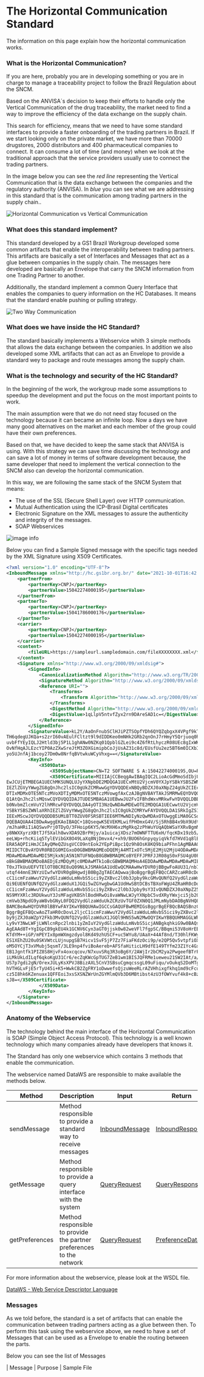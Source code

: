 # The Horizontal Communication Standard

The information on this page explain how the horizontal communication works.

### What is the Horizontal Communication?

If you are here, probably you are in developing something or you are in charge to manage a traceability project to follow the Brazil Regulation about the SNCM.

Based on the ANVISA´s decision to keep their efforts to handle only the Vertical Communication of the drug traceability, the market need to find a way to improve the efficiency of the data exchange on the supply chain. 

This search for efficiency, means that we need to have some standard interfaces to provide a faster onboarding of the trading partners in Brazil. If we start looking only on the private market, we have more than 70000 drugstores, 2000 distributors and 400 pharmaceutical companies to connect. It can consume a lot of time (and money) when we look at the traditional approach that the service providers usually use to connect the trading partners.

In the image below you can see the *red line* representing the Vertical Communication that is the data exchange between the companies and the regulatory authority (ANVISA). In *blue* you can see what we are addressing in this standard that is the communication among trading partners in the supply chain..

![Horizontal Communication vs Vertical Communication](images/HorizontalComm.jpg)

### What does this standard implement?

This standard developed by a GS1 Brazil Workgroup developed some common artifacts that enable the interoperability between trading partners. This artifacts are basically a set of Interfaces and Messages that act as a glue between companies in the supply chain. The messages here developed are basically an Envelope that carry the SNCM information from one Trading Partner to another.

Additionally, the standard implement a common Query Interface that enables the companies to query information on the HC Databases. It means that the standard enable pushing or pulling strategy.

![Two Way Communication](images/PushPull.jpg)

### What does we have inside the HC Standard?

The standard basically implements a Webservice whith 3 simple methods that allows the data exchange between the companies. In addition we also developed some XML artifacts that can act as an Envelope to provide a standard wey to package and route messages among the supply chain.

### What is the technology and security of the HC Standard?

In the beginning of the work, the workgroup made some assumptions to speedup the development and put the focus on the most important points to work. 

The main assumption were that we do not need stay focused on the technology because it can became an infinite loop. Now a days we have many good alternatives on the market and each member of the group could have their own preferences. 

Based on that, we have decided to keep the same stack that ANVISA is using. With this strategy we can save time discussing the technology and can save a lot of money in terms of software development because, the same developer that need to implement the vertical connection to the SNCM also can develop the horizontal communication.

In this way, we are following the same stack of the SNCM System that means:

- The use of the SSL (Secure Shell Layer) over HTTP communication.
- Mutual Authentication using the ICP-Brasil Digital certificates
- Electronic Signature on the XML messages to assure the authenticity and integrity of the messages.
- SOAP Webservices


![image info](images/authSchema.png)


Below you can find a Sample Signed message with the specific tags needed by the XML Signature using X509 Certificates.

```xml
<?xml version="1.0" encoding="UTF-8"?>
<InboundMessage xmlns="http://hc.gs1br.org.br/" date="2021-10-01T16:42:00Z" id="123456978696050595050AAAABBBDDDDD">
	<partnerFrom>
		<partnerKey>CNPJ</partnerKey>
		<partnerValue>15042274000195</partnerValue>
	</partnerFrom>
	<partnerTo>
		<partnerKey>CNPJ</partnerKey>
		<partnerValue>15041786000176</partnerValue>
	</partnerTo>
	<carrier>
		<partnerKey>CNPJ</partnerKey>
		<partnerValue>15042274000195</partnerValue>
	</carrier>
	<content>
		<fileURL>https://sampleurl.sampledomain.com/fileXXXXXXXX.xml</fileURL>
	</content>
	<Signature xmlns="http://www.w3.org/2000/09/xmldsig#">
		<SignedInfo>
			<CanonicalizationMethod Algorithm="http://www.w3.org/TR/2001/REC-xml-c14n-20010315"/>
			<SignatureMethod Algorithm="http://www.w3.org/2000/09/xmldsig#rsa-sha1"/>
			<Reference URI="">
				<Transforms>
					<Transform Algorithm="http://www.w3.org/2000/09/xmldsig#enveloped-signature"/>
				</Transforms>
				<DigestMethod Algorithm="http://www.w3.org/2000/09/xmldsig#sha1"/>
				<DigestValue>1qLlpV5ntvfZyx2rn9DAreSAD1c=</DigestValue>
			</Reference>
		</SignedInfo>
		<SignatureValue>kL2Y/AaOnFnubSClHJiPZTSOpfYDh6QYQZqbgxX4VPgf9kTbIJIzHogDtdFoxg2gGQN+bUDpyaOw&#13;
TH6qdegUJKQa+s2zrI60vAEulFCltzt9l9dIDDKeo0mNHk2GRb2qnOnJ7rHmyY5Qrjuoq0hTHSJp&#13;
uvbFfYEyIQLJ2Htld3bj5P1L1ghANw0NZKq01QpblGZLei9c4Z6fRtLhyczR08UEc8gIxWKFASJd&#13;
OvNfHqAJLEzcYIP0AzZXwSreJtM3ZOXGimipbCoJjUsAZ31c8d/EUsfUu2ez5BT6m0ICXbIUP+cG&#13;
yo5UJnfAj1bcoy27Dm0w8NrfqBVtwkuWCyVhxg==</SignatureValue>
		<KeyInfo>
			<X509Data>
				<X509SubjectName>CN=T2 SOFTWARE S A:15042274000195,OU=RFB e-CNPJ A1,OU=Secretaria da Receita Federal do Brasil - RFB,OU=29277404000109,OU=VideoConferencia,L=Sao Paulo,ST=SP,O=ICP-Brasil,C=BR</X509SubjectName>
				<X509Certificate>MIIIAjCCBeqgAwIBAgIQC2LioAcGdMmoSdIbjUEVazANBgkqhkiG9w0BAQsFADB4MQswCQYDVQQG&#13;
EwJCUjETMBEGA1UEChMKSUNQLUJyYXNpbDE2MDQGA1UECxMtU2VjcmV0YXJpYSBkYSBSZWNlaXRh&#13;
IEZlZGVyYWwgZG8gQnJhc2lsIC0gUkZCMRwwGgYDVQQDExNBQyBDZXJ0aXNpZ24gUkZCIEc1MB4X&#13;
DTIxMDMxOTE5NTczMVoXDTIyMDMxOTE5NTczMVowgfAxCzAJBgNVBAYTAkJSMRMwEQYDVQQKDApJ&#13;
Q1AtQnJhc2lsMQswCQYDVQQIDAJTUDESMBAGA1UEBwwJU2FvIFBhdWxvMRkwFwYDVQQLDBBWaWRl&#13;
b0NvbmZlcmVuY2lhMRcwFQYDVQQLDA4yOTI3NzQwNDAwMDEwOTE2MDQGA1UECwwtU2VjcmV0YXJp&#13;
YSBkYSBSZWNlaXRhIEZlZGVyYWwgZG8gQnJhc2lsIC0gUkZCMRYwFAYDVQQLDA1SRkIgZS1DTlBK&#13;
IEExMScwJQYDVQQDDB5UMiBTT0ZUV0FSRSBTIEE6MTMwNDIyNzQwMDAxOTUwggEiMA0GCSqGSIb3&#13;
DQEBAQUAA4IBDwAwggEKAoIBAQC+18QseqwK5EVEKMLwifPHOmxG4V/Sj5RhBB4x9bX9UdtC1d8J&#13;
/mJhaHRiIiAQSwvPrj0TDyO/3FHoip6KY5/WcMXH6xzMgRkq2zPhWuYUqAQbWSaYXRvBgmN0ifRr&#13;
y8NWXXyrzXBtTJf5Xalh8wvXDA92BrPHjy/a1uicajXDsz7mOWNFTTU6xH/fqcKDx19zb5/+7TCp&#13;
eeLWp+rhcKiiq5TylEVibGX8O49LaXq8NjDmvx4/+xh9/BUO6hGnpyqyiqVkfd7HVd1q8lB/3jV0&#13;
ERA5AQPIiHmJCIAyQMeQZUsgVCCO9ntEok2YEpPiBpc1Qz9h8OsK8KQ9biaPFhn1AgMBAAGjggMN&#13;
MIIDCTCBvAYDVR0RBIG0MIGxoD0GBWBMAQMEoDQEMjA4MTIxOTc5MjE2MjU2MjU4ODAwMDAwMDAw&#13;
MDAwMDAwMDAwMDI5MjkxNjA5N1NTUFNQoB8GBWBMAQMCoBYEFFJPRFJJR08gS0xFSU4gU0FOVE9T&#13;
oBkGBWBMAQMDoBAEDjEzMDQyMjc0MDAwMTk1oBcGBWBMAQMHoA4EDDAwMDAwMDAwMDAwMIEbQ0FS&#13;
T0xJTkUuUEFVTElOT0BCRE8uQ09NLkJSMAkGA1UdEwQCMAAwHwYDVR0jBBgwFoAUU31/nb7RYdAg&#13;
utqf44mnE3NYzUIwfwYDVR0gBHgwdjB0BgZgTAECAQwwajBoBggrBgEFBQcCARZcaHR0cDovL2lj&#13;
cC1icmFzaWwuY2VydGlzaWduLmNvbS5ici9yZXBvc2l0b3Jpby9kcGMvQUNfQ2VydGlzaWduX1JG&#13;
Qi9EUENfQUNfQ2VydGlzaWduX1JGQi5wZGYwgbwGA1UdHwSBtDCBsTBXoFWgU4ZRaHR0cDovL2lj&#13;
cC1icmFzaWwuY2VydGlzaWduLmNvbS5ici9yZXBvc2l0b3Jpby9sY3IvQUNDZXJ0aXNpZ25SRkJH&#13;
NS9MYXRlc3RDUkwuY3JsMFagVKBShlBodHRwOi8vaWNwLWJyYXNpbC5vdXRyYWxjci5jb20uYnIv&#13;
cmVwb3NpdG9yaW8vbGNyL0FDQ2VydGlzaWduUkZCRzUvTGF0ZXN0Q1JMLmNybDAOBgNVHQ8BAf8E&#13;
BAMCBeAwHQYDVR0lBBYwFAYIKwYBBQUHAwIGCCsGAQUFBwMEMIGsBggrBgEFBQcBAQSBnzCBnDBf&#13;
BggrBgEFBQcwAoZTaHR0cDovL2ljcC1icmFzaWwuY2VydGlzaWduLmNvbS5ici9yZXBvc2l0b3Jp&#13;
by9jZXJ0aWZpY2Fkb3MvQUNfQ2VydGlzaWduX1JGQl9HNS5wN2MwOQYIKwYBBQUHMAGGLWh0dHA6&#13;
Ly9vY3NwLWFjLWNlcnRpc2lnbi1yZmIuY2VydGlzaWduLmNvbS5icjANBgkqhkiG9w0BAQsFAAOC&#13;
AgEAAd8T+YgIGpCB9gkEU4k1GCNV6Cyn3aGT0jjsk0w82weVFl7fgpSC/BBqmi53V8oHrEBd3nUU&#13;
KTdYM++iGP/mPEYIx8pmWXmgzdyol8Kd49zhUSCF+uc5WYu8/UAaX+44Af8nd/T30hlFKWy6C/jo&#13;
ES1XEhZU20u0SKVWtcLUjnupgSB7Hicv1SvF5jP7Zz7FiaFKdzOci9p/e2QP5Qv5vtpfiOXVJdYY&#13;
oM5OYCjT3xVMubj5qsmT/3LE9np4fviBoAereb+AFSfaHiticLH9dfE149TYfm23Z1Yc4GxdwsFO&#13;
EB1Jgntfk1PIZ8S8HjvFx4oxcqcov/N7xuvSRq3R3oBg6Y/2AWjIr2bCM2ya2PwgeefBTrFHnRkB&#13;
iLMkUkLdILqf6qkoKgU31Cr6/ecZqKWcGpTUG7ZeB1wm1BISJQFRMe1ueweu21SW2IAt/a//HlNg&#13;
US7p7gdi2gN/OrexJULyKsXPVJ8BizAXL5CnV3SBsuCgmqcssgL09uFiqu/vOukqS2DoMTgRJirL&#13;
hVTHGLvFjE5rTyU45i+K5+WwkCB2ZgFRY1oDwwefsQjzuWeeRLrAZVHhixgfkhq1md9cFcuyxXX9&#13;
cz5I8hk6KZenuax1QFFEoi3xsSXSNZWrUnZGYMlmQVb3D6MBtibst4zU3fOWYvuf4k8+cBzL1Ltb&#13;
sJ8=</X509Certificate>
			</X509Data>
		</KeyInfo>
	</Signature>
</InboundMessage>
```

### Anatomy of the Webservice

The technology behind the main interface of the Horizontal Communication is SOAP (Simple Object Access Protocol). This technology is a well known technology which many companies already have developers that knows it.

The Standard has only one webservice which contains 3 methods that enable the communication.

The webservice named DataWS are responsible to make available the methods below.

| Method | Description | Input | Return|
|--------|-------------|--------|--------|
|sendMessage|Method responsible to provide a standard way to receive messages| [InboundMessage](XML_Samples/inboundMessageBase64.xml) |[InboundResponse](XML_Samples/inboundResponseReceipt_SIGNED.xml)|
|getMessage| Method responsible to provide a query interface with the system| [QueryRequest](XML_Samples/queryRequest_SIGNED.xml) |[QueryResponse](XML_Samples/queryResponse_SIGNED.xml) |
|getPreferences|Method responsible to provide the partner preferences to the network| [QueryRequest](XML_Samples/queryRequest_SIGNED.xml) |[PreferenceData](XML_Samples/preferenceData_SIGNED.xml)|

For more information about the webservice, please look at the WSDL file.

[DataWS - Web Service Descriptor Language](WSDL/DataWS.wsdl)

### Messages

As we told before, the standard is a set of artifacts that can enable the communication between trading partners acting as a glue between then. To perform this task using the webservice above, we need to have a set of Messages that can be used as a Envelope to enable the routing between the parts.

Below you can see the list of Messages

| Message  | Purpose | Sample File  